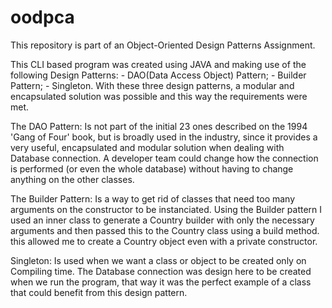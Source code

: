 # oodpca

This repository is part of an Object-Oriented Design Patterns Assignment.

This CLI based program was created using JAVA and making use of the following Design Patterns:
    - DAO(Data Access Object) Pattern;
    - Builder Pattern;
    - Singleton.
With these three design patterns, a modular and encapsulated solution was possible and this way the requirements were met.

The DAO Pattern:
  Is not part of the initial 23 ones described on the 1994 'Gang of Four' book, but is broadly used in the industry,
since it provides a very useful, encapsulated and modular solution when dealing with Database connection. A developer team could change
how the connection is performed (or even the whole database) without having to change anything on the other classes.

The Builder Pattern:
  Is a way to get rid of classes that need too many arguments on the constructor to be instanciated. 
  Using the Builder pattern I used an inner class to generate a Country builder with only the necessary arguments and then passed this to the Country class 
using a build method. this allowed me to create a Country object even with a private constructor.

Singleton:
  Is used when we want a class or object to be created only on Compiling time. 
  The Database connection was design here to be created when we run the program, that way it was the perfect example of a class that 
  could benefit from this design pattern.
  

  
  
  
